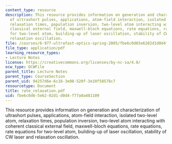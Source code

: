 ```yaml
---
content_type: resource
description: This resource provides information on generation and characterization
  of ultrashort pulses, applications, atom-field interaction, isolated two-level atom,
  relaxation times, population inversion, two-level atom interacting with coherent
  classical external field, maxwell-bloch equations, rate equations, rate equations
  for two-level atom, building-up of laser oscillation, stability of CW laser and
  relaxation oscillation.
file: /courses/6-977-ultrafast-optics-spring-2005/fbe6c0d65e6202d1d0d4f77a0a481109_rate_relaxation.pdf
file_type: application/pdf
learning_resource_types:
- Lecture Notes
license: https://creativecommons.org/licenses/by-nc-sa/4.0/
ocw_type: OCWFile
parent_title: Lecture Notes
parent_type: CourseSection
parent_uid: 94257d6e-6c18-3e08-520f-3e10f58578c7
resourcetype: Document
title: rate_relaxation.pdf
uid: fbe6c0d6-5e62-02d1-d0d4-f77a0a481109
---
```

This resource provides information on generation and characterization of ultrashort pulses, applications, atom-field interaction, isolated two-level atom, relaxation times, population inversion, two-level atom interacting with coherent classical external field, maxwell-bloch equations, rate equations, rate equations for two-level atom, building-up of laser oscillation, stability of CW laser and relaxation oscillation.